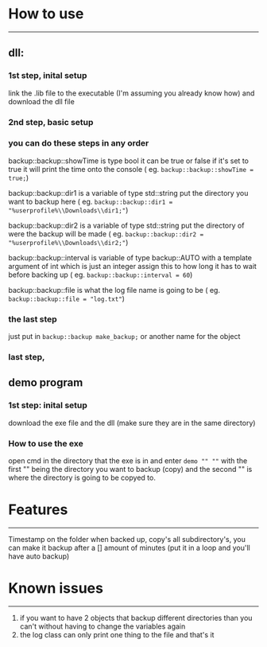 #					                	How to use
------------------------------------------------------------------------------
## dll:

### 1st step, inital setup
link the .lib file to the executable (I'm assuming you already know how) and download the dll file                                                                                                

### 2nd step, basic setup
### you can do these steps in any order
backup::backup::showTime is type bool it can be true or false if it's set to true it will print the time onto the console ( eg. `backup::backup::showTime = true;`)

backup::backup::dir1 is a variable of type std::string put the directory you want to backup here ( eg. `backup::backup::dir1 = "%userprofile%\\Downloads\\dir1;"`)

backup::backup::dir2 is a variable of type std::string put the directory of were the backup will be made ( eg. `backup::backup::dir2 = "%userprofile%\\Downloads\\dir2;"`)

backup::backup::interval is variable of type backup::AUTO with a template argument of int which is just an integer assign this to how long it has to wait before backing up ( eg. `backup::backup::interval = 60`)
  
backup::backup::file is what the log file name is going to be ( eg. `backup::backup::file = "log.txt"`)

### the last step

just put in `backup::backup make_backup;` or another name for the object
  
### last step, 
  
## demo program
### 1st step: inital setup
download the exe file and the dll (make sure they are in the same directory)

### How to use the exe
open cmd in the directory that the exe is in and enter `demo "" ""` with the first "" being the directory you want to backup (copy) and the second "" is where the directory is going to be copyed to.
#                              Features
------------------------------------------------------------------------------
Timestamp on the folder when backed up,
copy's all subdirectory's,
you can make it backup after a [] amount of minutes (put it in a loop and you'll have auto backup)

#                            Known issues
------------------------------------------------------------------------------
1. if you want to have 2 objects that backup different directories than you can't without having to change the variables again
2. the log class can only print one thing to the file
and that's it
